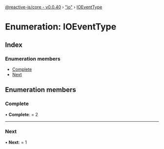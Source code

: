 [@reactive-js/core - v0.0.40](../README.md) › ["io"](../modules/_io_.md) › [IOEventType](_io_.ioeventtype.md)

# Enumeration: IOEventType

## Index

### Enumeration members

* [Complete](_io_.ioeventtype.md#complete)
* [Next](_io_.ioeventtype.md#next)

## Enumeration members

###  Complete

• **Complete**: = 2

___

###  Next

• **Next**: = 1
